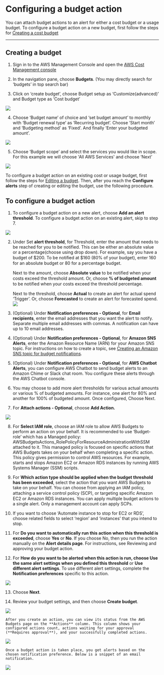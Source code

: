 # Configuring a budget action

You can attach budget actions to an alert for either a cost budget or a usage budget. To configure a budget action on a new budget, first follow the steps for [Creating a cost budget](https://docs.aws.amazon.com/cost-management/latest/userguide/create-cost-budget.html)

---

## Creating a budget

1.	Sign in to the AWS Management Console and open the [AWS Cost Management console](https://docs.aws.amazon.com/cost-management/latest/userguide/create-cost-budget.html)

2.	In the navigation pane, choose **Budgets**. (You may directly search for ‘budgets’ in top search bar)

3.	Click on ‘create budget’, choose Budget setup as ‘Customize(advanced)’ and Budget type as ‘Cost budget’

![](images/1.png)

4.	Choose ‘Budget name’ of choice and ‘set budget amount’ to monthly with ‘Budget renewal type’ as ‘Recurring budget’. Choose ‘Start month’ and ‘Budgeting method’ as ‘Fixed’. And finally ‘Enter your budgeted amount’.

![](images/2.png)

5.	Choose ‘Budget scope’ and select the services you would like in scope. For this example we will choose 'All AWS Services' and choose ‘Next’

![](images/3.png)

To configure a budget action on an existing cost or usage budget, first follow the steps for [Editing a budget](https://docs.aws.amazon.com/cost-management/latest/userguide/create-cost-budget.html). Then, after you reach the **Configure alerts** step of creating or editing the budget, use the following procedure.


## To configure a budget action

1.	To configure a budget action on a new alert, choose **Add an alert threshold**. To configure a budget action on an existing alert, skip to step 7.

![](images/4.png)

2.	Under Set **alert threshold**, for Threshold, enter the amount that needs to be reached for you to be notified. This can be either an absolute value or a percentage(choose using drop down). For example, say you have a budget of $200. To be notiﬁed at $160 (80% of your budget), enter 160 for an absolute budget or 80 for a percentage budget.

    Next to the amount, choose **Absolute value** to be notiﬁed when your costs exceed the threshold amount. Or, choose **% of budgeted amount** to be notiﬁed when your costs exceed the threshold percentage.

    Next to the threshold, choose **Actual** to create an alert for actual spend ‘Trigger’. Or, choose **Forecasted** to create an alert for forecasted spend.
    ![](images/5.png)

3.	(Optional) Under **Notification preferences - Optional**, for **Email recipients**, enter the email addresses that you want the alert to notify. Separate multiple email addresses with commas. A notification can have up to 10 email addresses.

4.	(Optional) Under **Notification preferences - Optional**, for **Amazon SNS Alerts**, enter the Amazon Resource Name (ARN) for your Amazon SNS topic. For instructions on how to create a topic, see [Creating an Amazon SNS topic for budget notifications](https://docs.aws.amazon.com/cost-management/latest/userguide/create-cost-budget.html).

5.	  (Optional) Under **Notification preferences - Optional**, for **AWS Chatbot Alerts**, you can configure AWS Chatbot to send budget alerts to an Amazon Chime or Slack chat room. You configure these alerts through the AWS Chatbot console.

6.	 You may choose to add more alert thresholds for various actual amounts or various % of budgeted amounts. For instance, one alert for 80% and another for 100% of budgeted amount. Once configured, Choose Next.

7.	  For **Attach actions - Optional**, choose **Add Action.**

![](images/6.png)

8. For **Select IAM role**, choose an IAM role to allow AWS Budgets to perform an action on your behalf. It is recommended to use ‘Budget-role’ which has a Managed policy: AWSBudgetsActions_RolePolicyForResourceAdministrationWithSSM attached to it. 
This managed policy is focused on specific actions that AWS Budgets takes on your behalf when completing a specific action. This policy gives permission to control AWS resources. For example, starts and stops Amazon EC2 or Amazon RDS instances by running AWS Systems Manager (SSM) scripts.

9. For **Which action type should be applied when the budget threshold has been exceeded**, select the action that you want AWS Budgets to take on your behalf. You can choose from applying an IAM policy, attaching a service control policy (SCP), or targeting speciﬁc Amazon EC2 or Amazon RDS instances. You can apply multiple budget actions to a single alert. Only a management account can apply SCPs.

10. If you want to choose ‘Automate instance to stop for EC2 or RDS’, choose related fields to select ‘region’ and ‘instances’ that you intend to stop.

11. For **Do you want to automatically run this action when this threshold is exceeded**, choose **Yes** or **No**. If you choose No, then you run the action manually on the **Alert details page**. For instructions, see Reviewing and approving your budget action.

12. For **How do you want to be alerted when this action is run, choose Use the same alert settings when you defined this threshold** or **Use different alert settings**. To use different alert settings, complete the **Notification preferences** specific to this action.

![](images/7.png)

13.	Choose **Next**.

14.	Review your budget settings, and then choose **Create budget**.

![](images/8.png)

    After you create an action, you can view its status from the AWS Budgets page on the **Actions** column. This column shows your configured actions count, actions waiting for your approval (**Requires approval**), and your successfully completed actions.
    
![](images/9.png)

    Once a budget action is taken place, you get alerts based on the chosen notification preference. Below is a snippet of an email notification.
    
![](images/10.png)
